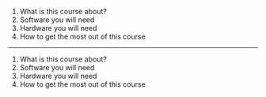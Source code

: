 1.  What is this course about?
2.  Software you will need
3.  Hardware you will need
4.  How to get the most out of this course

---

1.  What is this course about?
2.  Software you will need
3.  Hardware you will need
4.  How to get the most out of this course
